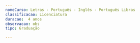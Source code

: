 ```yaml
---
nomeCurso: Letras - Português - Inglês - Português Libras 
classificacao: Licenciatura 
duracao:  4 anos 
observacao: obs
tipo: Graduação 

---
```


